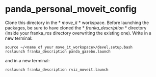 # panda_personal_moveit_config

Clone this directory in the * *move_it* * workspace.
Before launching the packages, be sure to have cloned the * *franka_description* * directory (inside your franka_ros directory overwriting the existing one).
Write in a new terminal:
```
source ~/<name of your move_it_workspace>/devel.setup.bash 
roslaunch franka_description panda_gazebo.launch
```

and in a new terminal:
```
roslaunch franka_description rviz_moveit.launch
```
